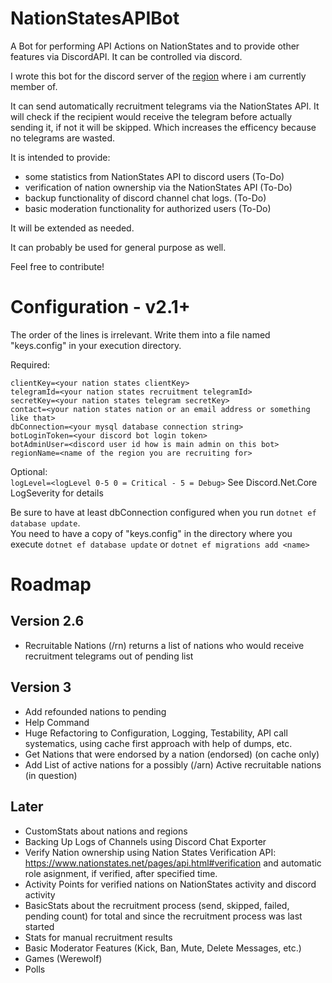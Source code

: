 # NationStatesAPIBot
A Bot for performing API Actions on NationStates and to provide other features via DiscordAPI. It can be controlled via discord.

I wrote this bot for the discord server of the [region](https://www.nationstates.net/region=the_free_nations_region "The Free Nations Region") where i am currently member of. 

It can send automatically recruitment telegrams via the NationStates API.
It will check if the recipient would receive the telegram before actually sending it, if not it will be skipped. Which increases the efficency because no telegrams are wasted.

It is intended to provide:
  - some statistics from NationStates API to discord users (To-Do)
  - verification of nation ownership via the NationStates API (To-Do)
  - backup functionality of discord channel chat logs. (To-Do)
  - basic moderation functionality for authorized users (To-Do)
  
It will be extended as needed.

It can probably be used for general purpose as well.

Feel free to contribute!

# Configuration - v2.1+

The order of the lines is irrelevant. Write them into a file named "keys.config" in your execution directory.  

Required:

`clientKey=<your nation states clientKey>`  
`telegramId=<your nation states recruitment telegramId>`  
`secretKey=<your nation states telegram secretKey>`  
`contact=<your nation states nation or an email address or something like that>`  
`dbConnection=<your mysql database connection string>`  
`botLoginToken=<your discord bot login token>`  
`botAdminUser=<discord user id how is main admin on this bot>`  
`regionName=<name of the region you are recruiting for>`
  
Optional:  
`logLevel=<logLevel 0-5 0 = Critical - 5 = Debug>`
See Discord.Net.Core LogSeverity for details

Be sure to have at least dbConnection configured when you run `dotnet ef database update`.  
You need to have a copy of "keys.config" in the directory where you execute `dotnet ef database update` or `dotnet ef migrations add <name>`

# Roadmap

## Version 2.6

- Recruitable Nations (/rn) returns a list of nations who would receive recruitment telegrams out of pending list


## Version 3

- Add refounded nations to pending  
- Help Command
- Huge Refactoring to Configuration, Logging, Testability, API call systematics, using cache first approach with help of dumps, etc.  
- Get Nations that were endorsed by a nation (endorsed) (on cache only)
- Add List of active nations for a possibly (/arn) Active recruitable nations (in question)

## Later

- CustomStats about nations and regions
- Backing Up Logs of Channels using Discord Chat Exporter
- Verify Nation ownership using Nation States Verification API: https://www.nationstates.net/pages/api.html#verification and automatic role asignment, if verified, after specified time.
- Activity Points for verified nations on NationStates activity and discord activity
- BasicStats about the recruitment process (send, skipped, failed, pending count) for total and since the recruitment process was last started
- Stats for manual recruitment results  
- Basic Moderator Features (Kick, Ban, Mute, Delete Messages, etc.)
- Games (Werewolf)  
- Polls  
